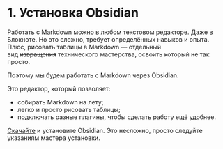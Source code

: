 # 1. Установка Obsidian
Работать с Markdown можно в любом текстовом редакторе. Даже в Блокноте. Но это сложно, требует определённых навыков и опыта. Плюс, рисовать таблицы в Markdown — отдельный вид ~~извращения~~ технического мастерства, освоить который не так просто.

Поэтому мы будем работать с Markdown через Obsidian.

Это редактор, который позволяет:

- собирать Markdown на лету;
- легко и просто рисовать таблицы;
- подключать разные плагины, чтобы сделать работу ещё удобнее.

[Скачайте](https://obsidian.md/download) и установите Obsidian. Это несложно, просто следуйте указаниям мастера установки.